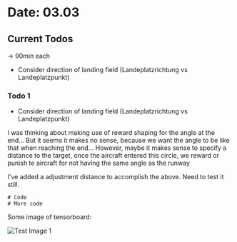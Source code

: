 # Date: 03.03
## Current Todos
-> 90min each
- Consider direction of landing field (Landeplatzrichtung vs Landeplatzpunkt)

### Todo 1 
- Consider direction of landing field (Landeplatzrichtung vs Landeplatzpunkt)

I was thinking about making use of reward shaping for the angle at the end...
But it seems it makes no sense, because we want the angle to be like that when reaching the end...
However, maybe it makes sense to specify a distance to the target,
once the aircraft entered this circle, we reward or punish te aircraft 
for not having the same angle as the runway 

I've added a adjustment distance to accomplish the above. Need to test it still.



```
# Code
# More code
```

Some image of tensorboard:

![Test Image 1](images/3DTest.png)